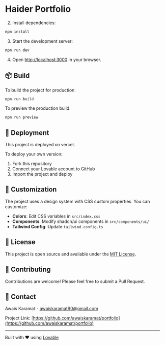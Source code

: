 # Haider Portfolio

2. Install dependencies:
```bash
npm install
```

3. Start the development server:
```bash
npm run dev
```

4. Open [http://localhost:3000](http://localhost:3000) in your browser.

## 📦 Build

To build the project for production:

```bash
npm run build
```

To preview the production build:

```bash
npm run preview
```

## 🚀 Deployment

This project is deployed on vercel. 

To deploy your own version:
1. Fork this repository
2. Connect your Lovable account to GitHub
3. Import the project and deploy

## 🎨 Customization

The project uses a design system with CSS custom properties. You can customize:

- **Colors**: Edit CSS variables in `src/index.css`
- **Components**: Modify shadcn/ui components in `src/components/ui/`
- **Tailwind Config**: Update `tailwind.config.ts`

## 📝 License

This project is open source and available under the [MIT License](LICENSE).

## 🤝 Contributing

Contributions are welcome! Please feel free to submit a Pull Request.

## 📧 Contact

Awais Karamat - [awaiskaramat90@gmail.com](awaiskaramat90@gmail.com)

Project Link: [https://github.com/awaiskaramat/portfolio](https://github.com/awaiskaramat/portfolio)

---

Built with ❤️ using [Lovable](https://lovable.dev)